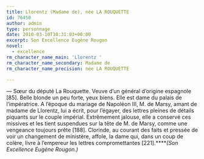```yaml
---
title: Llorentz (Madame de), née LA ROUQUETTE
id: 76450
author: admin
type: personnage
date: 2010-03-10T10:31:03+00:00
excerpt: Son Excellence Eugène Rougon
novel:
  - excellence
rm_character_name_main: 'Llorentz '
rm_character_name_secondary: Madame de
rm_character_name_precision: née LA ROUQUETTE

---
```

— Sœur du député La Rouquette. Veuve d&rsquo;un général d&rsquo;origine espagnole [85]. Belle blonde un peu forte, yeux biens. Elle est dame du palais de l&rsquo;impératrice. A l&rsquo;époque du mariage de Napoléon III, M. de Marsy, amant de madame de Llorentz, lui a écrit, pour l&rsquo;égayer, des lettres pleines de détails piquants sur le couple impérial. Extrêmement jalouse, elle a conservé ces missives et les tient suspendues sur la tête de M. de Marsy, comme une vengeance toujours prête [188]. Clorinde, au courant des faits et pressée de voir un changement de ministère, affole, la dame qui, dans un coup de colère, livre à l&rsquo;empereur les lettres compromettantes [221].****_(Son Excellence Eugène Rougon.)_